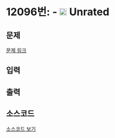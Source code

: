 # 12096번: - <img src="https://static.solved.ac/tier_small/0.svg" style="height:20px" /> Unrated

<!-- performance -->

<!-- 문제 제출 후 깃허브에 푸시를 했을 때 제출한 코드의 성능이 입력될 공간입니다.-->

<!-- end -->

## 문제

[문제 링크](https://boj.kr/12096)

<!-- 66y47KCc7J2YIOygleuLteydgA== -->

## 입력

<!-- 7JWM66Ck7KSEIOyImCDsl4bri6Q= -->

## 출력

<!-- 7ZWY7KeA66eMIO2ejO2KuOuKlCDsnojri6Q= -->

## 소스코드

[소스코드 보기](.txt)
